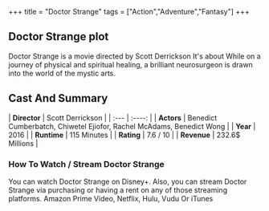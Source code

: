 +++
title = "Doctor Strange"
tags = ["Action","Adventure","Fantasy"]
+++
## Doctor Strange plot
Doctor Strange is a movie directed by Scott Derrickson It's about While on a journey of physical and spiritual healing, a brilliant neurosurgeon is drawn into the world of the mystic arts.
## Cast And Summary
| **Director**      | Scott Derrickson |
    | :---        |    :----:   |
    |  **Actors** | Benedict Cumberbatch, Chiwetel Ejiofor, Rachel McAdams, Benedict Wong |
    | **Year**   | 2016    |
    |  **Runtime** | 115 Minutes |
    |  **Rating** | 7.6 / 10 | 
    |  **Revenue** | 232.6$ Millions |
### How To Watch / Stream Doctor Strange
You can watch Doctor Strange on Disney+.
Also, you can stream Doctor Strange via purchasing or having a rent on any of those streaming platforms.
Amazon Prime Video, Netflix, Hulu, Vudu Or iTunes